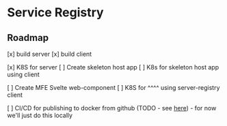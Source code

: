 # Service Registry


## Roadmap

 [x] build server
 [x] build client

 [x] K8S for server
 [ ] Create skeleton host app
 [ ] K8s for skeleton host app using client

 [ ] Create MFE Svelte web-component
 [ ] K8S for ^^^^ using server-registry client

 [ ] CI/CD for publishing to docker from github (TODO - see [here](https://docs.github.com/en/actions/publishing-packages/publishing-docker-images))
     - for now we'll just do this locally